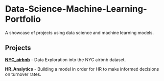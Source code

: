 # Data-Science-Machine-Learning-Portfolio
A showcase of projects using data science and machine learning models.

## Projects

[**NYC_airbnb**](https://github.com/defunSM/Data-Science-Machine-Learning-Portfolio/blob/main/NYC_Airbnb/NYC_airbnb.ipynb) - Data Exploration into the NYC airbnb dataset.

**HR_Analytics** - Building a model in order for HR to make informed decisions on turnover rates.

